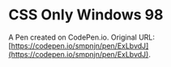 # CSS Only Windows 98

A Pen created on CodePen.io. Original URL: [https://codepen.io/smpnjn/pen/ExLbvdJ](https://codepen.io/smpnjn/pen/ExLbvdJ).

